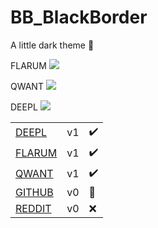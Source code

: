 # BB_BlackBorder
A little dark theme 🔦

FLARUM
![](https://media.discordapp.net/attachments/687375350459793437/700116135630340126/flarumBB.png?width=359&height=223)

QWANT
![](https://media.discordapp.net/attachments/687375350459793437/700315046680723546/qwantBB.png?width=359&height=223)

DEEPL
![](https://media.discordapp.net/attachments/687375350459793437/700373441529905222/deeplBB.png?width=359&height=223)


|   |   |   |
| ------ | ------ | ------ |
| [DEEPL](https://github.com/Yxmna/BB_BlackBorder/tree/master/deepl) | v1 | ✔️
| [FLARUM](https://github.com/Yxmna/BB_BlackBorder/tree/master/flarum) | v1 | ✔️
| [QWANT](https://github.com/Yxmna/BB_BlackBorder/tree/master/qwant) | v1 | ✔️
| [GITHUB](https://github.com/Yxmna/BB_BlackBorder/tree/master/github) | v0 | 📝
| [REDDIT](https://github.com/Yxmna/BB_BlackBorder/tree/master/reddit) | v0 | ❌
